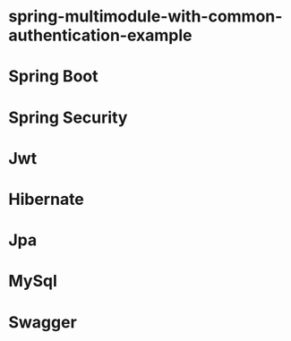 # spring-multimodule-with-common-authentication-example

# Spring Boot
# Spring Security
# Jwt
# Hibernate
# Jpa
# MySql
# Swagger

